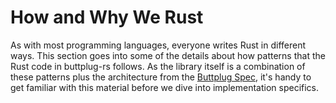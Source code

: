 # How and Why We Rust

As with most programming languages, everyone writes Rust in different ways. This section goes into some of the details about how patterns that the Rust code in buttplug-rs follows. As the library itself is a combination of these patterns plus the architecture from the [Buttplug Spec](https://buttplug-spec.docs.buttplug.io), it's handy to get familiar with this material before we dive into implementation specifics.
